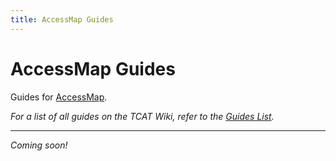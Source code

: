 ```yaml
---
title: AccessMap Guides
---
```


# AccessMap Guides

Guides for [AccessMap](../index.md).

_For a list of all guides on the TCAT Wiki, refer to the [Guides List](../../../../guides-list/index.md)._

---

_Coming soon!_
